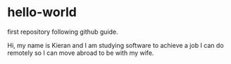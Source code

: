 # hello-world
first repository following github guide. 

Hi, my name is Kieran and I am studying software to achieve a job I can do remotely so I can move abroad to be with my wife. 
